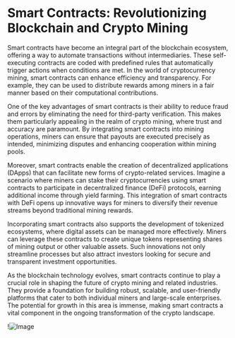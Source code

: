 # Smart Contracts: Revolutionizing Blockchain and Crypto Mining

Smart contracts have become an integral part of the blockchain ecosystem, offering a way to automate transactions without intermediaries. These self-executing contracts are coded with predefined rules that automatically trigger actions when conditions are met. In the world of cryptocurrency mining, smart contracts can enhance efficiency and transparency. For example, they can be used to distribute rewards among miners in a fair manner based on their computational contributions.

One of the key advantages of smart contracts is their ability to reduce fraud and errors by eliminating the need for third-party verification. This makes them particularly appealing in the realm of crypto mining, where trust and accuracy are paramount. By integrating smart contracts into mining operations, miners can ensure that payouts are executed precisely as intended, minimizing disputes and enhancing cooperation within mining pools.

Moreover, smart contracts enable the creation of decentralized applications (DApps) that can facilitate new forms of crypto-related services. Imagine a scenario where miners can stake their cryptocurrencies using smart contracts to participate in decentralized finance (DeFi) protocols, earning additional income through yield farming. This integration of smart contracts with DeFi opens up innovative ways for miners to diversify their revenue streams beyond traditional mining rewards.

Incorporating smart contracts also supports the development of tokenized ecosystems, where digital assets can be managed more effectively. Miners can leverage these contracts to create unique tokens representing shares of mining output or other valuable assets. Such innovations not only streamline processes but also attract investors looking for secure and transparent investment opportunities.

As the blockchain technology evolves, smart contracts continue to play a crucial role in shaping the future of crypto mining and related industries. They provide a foundation for building robust, scalable, and user-friendly platforms that cater to both individual miners and large-scale enterprises. The potential for growth in this area is immense, making smart contracts a vital component in the ongoing transformation of the crypto landscape. 

!![Image](https://github.com/user-attachments/assets/b6e7b7a2-655e-4d44-8baa-20c566a3cb65)